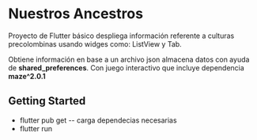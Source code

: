 # Nuestros Ancestros

Proyecto de Flutter básico despliega información referente a culturas precolombinas usando 
widges como: ListView y Tab.

Obtiene información en base a un archivo json almacena datos con ayuda de **shared_preferences**.
Con juego interactivo que incluye dependencia **maze^2.0.1**

## Getting Started
* flutter pub get -- carga dependecias necesarias
* flutter run
